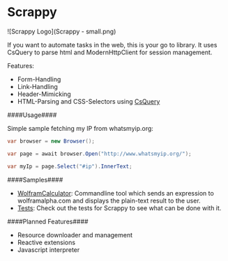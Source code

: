 


Scrappy
=======

![Scrappy Logo](Scrappy - small.png)

If you want to automate tasks in the web, this is your go to library. It uses CsQuery to parse html and ModernHttpClient for session management. 

Features:

* Form-Handling
* Link-Handling
* Header-Mimicking
* HTML-Parsing and CSS-Selectors using [CsQuery][1]

####Usage####

Simple sample fetching my IP from whatsmyip.org:
```csharp
var browser = new Browser();

var page = await browser.Open("http://www.whatsmyip.org/");

var myIp = page.Select("#ip").InnerText;

```


####Samples####

* [WolframCalculator][s1]: Commandline tool which sends an expression to wolframalpha.com and displays the plain-text result to the user.
* [Tests][s2]: Check out the tests for Scrappy to see what can be done with it. 


####Planned Features####

* Resource downloader and management
* Reactive extensions
* Javascript interpreter


[1]: https://github.com/jamietre/CsQuery

[s1]: https://github.com/Manuel-S/Scrappy/blob/master/Samples/WolframSample/Program.cs
[s2]: https://github.com/Manuel-S/Scrappy/blob/master/ScrappyTest/FormTests.cs
